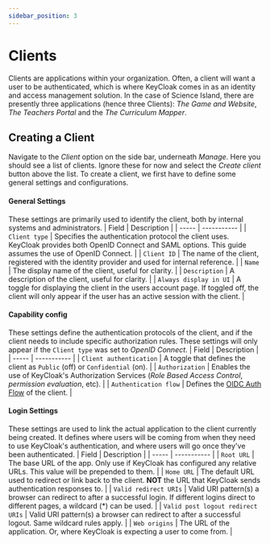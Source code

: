 ```yaml
---
sidebar_position: 3
---
```


# Clients
Clients are applications within your organization. Often, a client will want a user to be authenticated, which is where KeyCloak comes in as an identity and access management solution. In the case of Science Island, there are presently three applications (hence three Clients): *The Game and Website*, *The Teachers Portal* and the *The Curriculum Mapper*.

## Creating a Client
Navigate to the *Client* option on the side bar, underneath *Manage*. Here you should see a list of clients. Ignore these for now and select the *Create client* button above the list. To create a client, we first have to define some general settings and configurations.

#### General Settings
These settings are primarily used to identify the client, both by internal systems and administrators.
| Field | Description |
| ----- | ----------- |
| `Client type` | Specifies the authentication protocol the client uses. KeyCloak provides both OpenID Connect and SAML options. This guide assumes the use of OpenID Connect. |
| `Client ID` | The name of the client, registered with the identity provider and used for internal reference. |
| `Name` | The display name of the client, useful for clarity. | 
| `Description` | A description of the client, useful for clarity. | 
| `Always display in UI` | A toggle for displaying the client in the users account page. If toggled off, the client will only appear if the user has an active session with the client. | 

#### Capability config
These settings define the authentication protocols of the client, and if the client needs to include specific authorization rules. These settings will only appear if the `Client type` was set to *OpenID Connect*.
| Field | Description |
| ----- | ----------- |
| `Client authentication` | A toggle that defines the client as `Public` (off) or `Confidential` (on). |
| `Authorization` | Enables the use of KeyCloak's Authorization Services (*Role Based Access Control*, *permission evaluation*, etc). |
| `Authentication flow` |  Defines the [OIDC Auth Flow](https://www.keycloak.org/docs/latest/server_admin/index.html#con-oidc-auth-flows_server_administration_guide) of the client. |

#### Login Settings
These settings are used to link the actual application to the client currently being created. It defines where users will be coming from when they need to use KeyCloak's authentication, and where users will go once they've been authenticated.
| Field | Description |
| ----- | ----------- |
| `Root URL` | The base URL of the app. Only use if KeyCloak has configured any relative URLs. This value will be prepended to them. |
| `Home URL` | The default URL used to redirect or link back to the client. **NOT** the URL that KeyCloak sends authentication responses to. |
| `Valid redirect URIs` | Valid URI pattern(s) a browser can redirect to after a successful login. If different logins direct to different pages, a wildcard (*) can be used. |
| `Valid post logout redirect URIs` | Valid URI pattern(s) a browser can redirect to after a successful logout. Same wildcard rules apply. | 
| `Web origins` | The URL of the application. Or, where KeyCloak is expecting a user to come from. |
